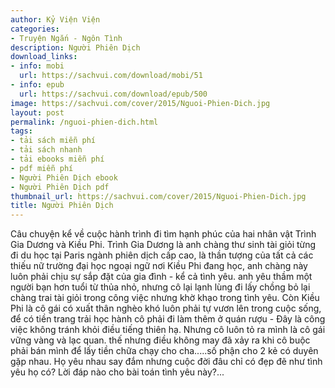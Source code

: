 ```yaml
---
author: Kỷ Viện Viện
categories:
- Truyện Ngắn - Ngôn Tình
description: Người Phiên Dịch
download_links:
- info: mobi
  url: https://sachvui.com/download/mobi/51
- info: epub
  url: https://sachvui.com/download/epub/500
image: https://sachvui.com/cover/2015/Nguoi-Phien-Dich.jpg
layout: post
permalink: /nguoi-phien-dich.html
tags:
- tải sách miễn phí
- tải sách nhanh
- tải ebooks miễn phí
- pdf miễn phí
- Người Phiên Dịch ebook
- Người Phiên Dịch pdf
thumbnail_url: https://sachvui.com/cover/2015/Nguoi-Phien-Dich.jpg
title: Người Phiên Dịch
---
```


 <div class="item-desc text-justify"> Câu chuyện kể về cuộc hành trình đi tìm hạnh phúc của hai nhân vật Trình Gia Dương và Kiều Phi. Trình Gia Dương là anh chàng thư sinh tài giỏi từng đi du học tại Paris ngành phiên dịch cấp cao, là thần tượng của tất cả các thiếu nữ trường đại học ngoại ngữ nơi Kiều Phi đang học, anh chàng này luôn phải chịu sự sắp đặt của gia đình - kể cả tình yêu. anh yêu thầm một người bạn hơn tuổi từ thủa nhỏ, nhưng cô lại lạnh lùng đi lấy chồng bỏ lại chàng trai tài giỏi trong công việc nhưng khờ khạo trong tình yêu. Còn Kiều Phi là cô gái có xuất thân nghèo khó luôn phải tự vươn lên trong cuộc sống, để có tiền trang trải học hành cô phải đi làm thêm ở quán rượu - Đây là công việc không tránh khỏi điều tiếng thiên hạ. Nhưng cô luôn tỏ ra mình là cô gái vững vàng và lạc quan. thế nhưng điều không may đã xảy ra khi cô buộc phải bán mình để lấy tiền chữa chạy cho cha.....số phận cho 2 kẻ có duyên gặp nhau. Họ yêu nhau say đắm nhưng cuộc đời đâu chỉ có đẹp đẽ như tình yêu họ có? Lời đáp nào cho bài toán tình yêu này?... </div>